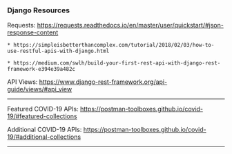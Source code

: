 ### Django Resources

Requests: https://requests.readthedocs.io/en/master/user/quickstart/#json-response-content

    * https://simpleisbetterthancomplex.com/tutorial/2018/02/03/how-to-use-restful-apis-with-django.html

    * https://medium.com/swlh/build-your-first-rest-api-with-django-rest-framework-e394e39a482c

API Views: https://www.django-rest-framework.org/api-guide/views/#api_view

---

Featured COVID-19 APIs: https://postman-toolboxes.github.io/covid-19/#featured-collections

Additional COVID-19 APIs: https://postman-toolboxes.github.io/covid-19/#additional-collections

---
